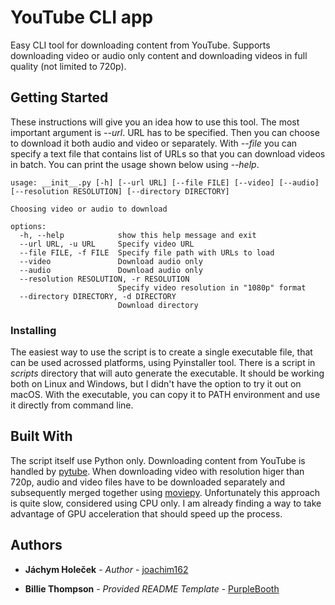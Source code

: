 # YouTube CLI app

Easy CLI tool for downloading content from YouTube. Supports downloading video or audio only
content and downloading videos in full quality (not limited to 720p).

## Getting Started

These instructions will give you an idea how to use this tool. The most important argument is *--url*. URL has to be specified. Then you can choose to download it both audio and video or separately. With *--file* you can specify a text file that contains list of URLs so that you can download videos in batch. You can print the usage shown below using *--help*.
```
usage: __init__.py [-h] [--url URL] [--file FILE] [--video] [--audio] [--resolution RESOLUTION] [--directory DIRECTORY]

Choosing video or audio to download

options:
  -h, --help            show this help message and exit
  --url URL, -u URL     Specify video URL
  --file FILE, -f FILE  Specify file path with URLs to load
  --video               Download audio only
  --audio               Download audio only
  --resolution RESOLUTION, -r RESOLUTION
                        Specify video resolution in "1080p" format
  --directory DIRECTORY, -d DIRECTORY
                        Download directory
```

### Installing

The easiest way to use the script is to create a single executable file, that can
be used acrossed platforms, using Pyinstaller tool. There is a script in *scripts* directory that
will auto generate the executable. It should be working both on Linux and Windows, but I didn't
have the option to try it out on macOS. 
With the executable, you can copy it to PATH environment and use it directly from command line.

## Built With

The script itself use Python only. Downloading content from YouTube is handled
by [pytube](https://pypi.org/project/pytube/). When downloading video with resolution higer than
720p, audio and video files have to be downloaded separately and subsequently merged together using [moviepy](https://pypi.org/project/moviepy). Unfortunately this approach is quite slow, considered using CPU only. I am already finding a way to take advantage of GPU acceleration that should speed up the process.
## Authors

  - **Jáchym Holeček** - *Author* -
    [joachim162](https://github.com/joachim162)

  - **Billie Thompson** - *Provided README Template* -
    [PurpleBooth](https://github.com/PurpleBooth)